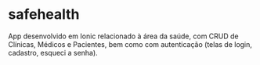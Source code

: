 # safehealth
App desenvolvido em Ionic relacionado à área da saúde, com CRUD de Clínicas, Médicos e Pacientes, bem como com autenticação (telas de login, cadastro, esqueci a senha).
